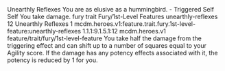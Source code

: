 <ability>
  <name>Unearthly Reflexes</name>
  <flavor>You are as elusive as a hummingbird.</flavor>
  <keywords>
    <keyword>-</keyword>
  </keywords>
  <type>Triggered</type>
  <distance>Self</distance>
  <target>Self</target>
  <trigger>You take damage.</trigger>
  <metadata>
    <class>fury</class>
    <feature_type>trait</feature_type>
    <file_dpath>Fury/1st-Level Features</file_dpath>
    <item_id>unearthly-reflexes</item_id>
    <item_index>12</item_index>
    <item_name>Unearthly Reflexes</item_name>
    <level>1</level>
    <scc>mcdm.heroes.v1:feature.trait.fury.1st-level-feature:unearthly-reflexes</scc>
    <scdc>1.1.1:9.1.5.1:12</scdc>
    <source>mcdm.heroes.v1</source>
    <type>feature/trait/fury/1st-level-feature</type>
  </metadata>
  <effects>
    <effect type="mundane">You take half the damage from the triggering effect and can shift up to a number of squares equal to your Agility score.</effect>
    <effect type="mundane" cost="Spend 1 Ferocity">If the damage has any potency effects associated with it, the potency is reduced by 1 for you.</effect>
  </effects>
</ability>
